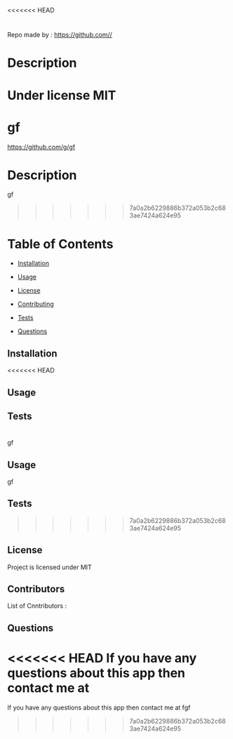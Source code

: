 <<<<<<< HEAD
# 
  Repo made by : https://github.com// 
  
  # <h1>Description</h1>
  
  Under license MIT
=======
# gf
  https://github.com/g/gf
  # <h1>Description</h1>
  gf
>>>>>>> 7a0a2b6229886b372a053b2c683ae7424a624e95
  # Table of Contents
  * [Installation](#Installation)

  * [Usage](#Usage)

  * [License](#License)

  * [Contributing](#Contributing)

  * [Tests](#Tests)

  * [Questions](#Questions)

  ## Installation
<<<<<<< HEAD
  <code></code>
  ## Usage
  <code></code>
  
  ## Tests
  <code></code>
=======
   gf
  ## Usage
  gf
  
  ## Tests
   
>>>>>>> 7a0a2b6229886b372a053b2c683ae7424a624e95
  
  ## License
  Project is licensed under MIT 

  
  ## Contributors
  List of Cnntributors : 
  
  ## Questions
<<<<<<< HEAD
  If you have any questions about this app then contact me at 
=======
  If you have any questions about this app then contact me at fgf
>>>>>>> 7a0a2b6229886b372a053b2c683ae7424a624e95




